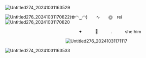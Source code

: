 ![Untitled274_20241031163529](https://github.com/user-attachments/assets/32055e20-5d7a-4e97-bdf0-8d132df78bc6)
   
![Untitled276_20241031170822](https://github.com/user-attachments/assets/996ab84e-6464-4730-bcd5-e3b0a082073e)(✿◠‿◠)  ∿  @ rei![Untitled276_20241031170820](https://github.com/user-attachments/assets/77cba995-76cd-43c4-aa5d-1919345f2b37)

                 ✦   📃   .   she him
   
              ![Untitled276_20241031171117](https://github.com/user-attachments/assets/6ab6b391-cfac-46f9-9e02-5b8ff408a8e9)

![Untitled274_20241031163533](https://github.com/user-attachments/assets/5426668c-155c-4466-8200-5c38d94d5320)
